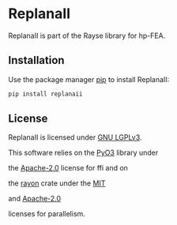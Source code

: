 # ReplanaII

ReplanaII is part of the Rayse library for hp-FEA.

## Installation

Use the package manager [pip](https://pip.pypa.io/en/stable/) to install ReplanaII:

```bash
pip install replanaii
```

## License

ReplanaII is licensed under [GNU LGPLv3](https://choosealicense.com/licenses/lgpl-3.0).

This software relies on the [PyO3](https://github.com/PyO3/pyo3) library under

the [Apache-2.0](https://choosealicense.com/licenses/apache-2.0/) license for ffi and on

the [rayon](https://github.com/rayon-rs/rayon) crate under the [MIT](https://choosealicense.com/licenses/mit/#)

and [Apache-2.0](https://choosealicense.com/licenses/apache-2.0/)

licenses for parallelism.
